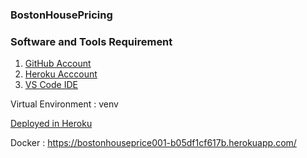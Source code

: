 ### BostonHousePricing

### Software and Tools Requirement

1. [GitHub Account](https://github.com)
2. [Heroku Acccount](https://heroku.com)
3. [VS Code IDE](https://code.visualstudio.com/)

Virtual Environment : venv

[Deployed in Heroku]( https://bostonhouseprice001-b05df1cf617b.herokuapp.com/)

Docker : https://bostonhouseprice001-b05df1cf617b.herokuapp.com/